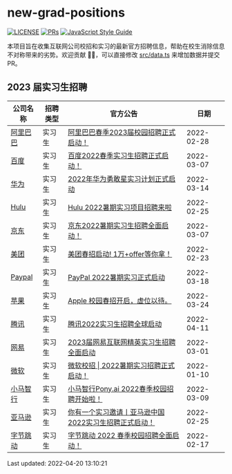 # new-grad-positions

[![LICENSE](https://img.shields.io/github/license/upupming/new-grad-positions?style=flat-square)](https://github.com/upupming/new-grad-positions/blob/main/LICENSE) [![PRs](https://img.shields.io/badge/PRs-welcome-brightgreen.svg?style=flat-square)](https://github.com/upupming/new-grad-positions/blob/main/src/data.ts) [![JavaScript Style Guide](https://img.shields.io/badge/code_style-standard-brightgreen.svg?style=flat-square)](https://standardjs.com)

本项目旨在收集互联网公司校招和实习的最新官方招聘信息，帮助在校生消除信息不对称带来的劣势。欢迎贡献 👏🏻，可以直接修改 [src/data.ts](src/data.ts) 来增加数据并提交 PR。

## 2023 届实习生招聘

|公司名称|招聘类型|官方公告|日期|
|-|-|-|-|
|[阿里巴巴](https:\/\/talent.alibaba.com\/)|实习生|[阿里巴巴春季2023届校园招聘正式启动！](https:\/\/mp.weixin.qq.com\/s\/ImsLgsFI5o28pjWJObqDFg)|2022-02-28|
|[百度](https:\/\/talent.baidu.com\/static\/index.html)|实习生|[百度2022春季实习生招聘正式启动！](https:\/\/mp.weixin.qq.com\/s\/G\_zZHWShta2ioKs16hVmvQ)|2022-03-07|
|[华为](https:\/\/career.huawei.com\/reccampportal\/portal5\/index.html)|实习生|[2022年华为勇敢星实习计划正式启动](https:\/\/mp.weixin.qq.com\/s\/oT2csvg891vUtVI-1CU2OA)|2022-03-14|
|[Hulu](https:\/\/jobs.disneycareers.com\/search-jobs?orgIds=391-28648&ascf=\[{%22key%22:%22custom\_fields.IndustryCustomField%22,%22value%22:%22Hulu%22}\])|实习生|[Hulu 2022暑期实习项目招聘来啦](https:\/\/mp.weixin.qq.com\/s\/RyvQZPNZJUQto3hFcwLKgQ)|2022-02-25|
|[京东](https:\/\/zhaopin.jd.com\/)|实习生|[京东2022暑期实习生招聘全面启动！](https:\/\/mp.weixin.qq.com\/s\/L3oZpuBwoybBRxpOTbjwkg)|2022-03-07|
|[美团](https:\/\/campus.meituan.com\/recruit)|实习生|[美团春招启动! 1万+offer等你拿！](https:\/\/mp.weixin.qq.com\/s\/p9\_jPgRcDnz0iOOVedIAQA)|2022-02-23|
|[Paypal](https:\/\/www.paypal.com\/us\/webapps\/mpp\/jobs\/locations\/china)|实习生|[PayPal 2022暑期实习正式启动](https:\/\/mp.weixin.qq.com\/s\/qRd\_flyPkWD8XS5UB-8X4A)|2022-03-18|
|[苹果](https:\/\/www.apple.com\/careers\/cn\/)|实习生|[Apple 校园春招开启，虚位以待。](https:\/\/mp.weixin.qq.com\/s\/y1EdX-Q4gYsq1XZSMZdQTA)|2022-03-24|
|[腾讯](https:\/\/join.qq.com\/)|实习生|[腾讯2022实习生招聘全球启动](https:\/\/mp.weixin.qq.com\/s\/UezGc383DBV9cjMjYbNCzg)|2022-04-11|
|[网易](https:\/\/campus.163.com\/app\/index)|实习生|[2023届网易互联网精英实习生招聘全面启动](https:\/\/mp.weixin.qq.com\/s\/0eIEalTM4h3T9\_7iUANfdQ)|2022-03-01|
|[微软](https:\/\/careers.microsoft.com\/us\/en\/actioncenter)|实习生|[微软校招 \| 2022暑期实习招聘正式启动！](https:\/\/mp.weixin.qq.com\/s\/0kwiVC9tAH5GeaIE60dOqw)|2022-01-10|
|[小马智行](https:\/\/app.mokahr.com\/campus\_apply\/pony\/2735)|实习生|[小马智行Pony.ai 2022春季校园招聘开始啦！](https:\/\/mp.weixin.qq.com\/s\/QMpGia29XtyW4E-5rLTZkw)|2022-03-09|
|[亚马逊](https:\/\/jobs.bytedance.com\/)|实习生|[你有一个实习邀请丨亚马逊中国2022实习生招聘正式启动！](https:\/\/mp.weixin.qq.com\/s\/\_E-CdOfzBLPYNOipjOXZ6w)|2022-02-25|
|[字节跳动](https:\/\/jobs.bytedance.com\/)|实习生|[字节跳动 2022 春季校园招聘全面启动！](https:\/\/mp.weixin.qq.com\/s\/mee1XP80u1oBs2NbX-reHw)|2022-02-17|

Last updated: 2022-04-20 13:10:21
